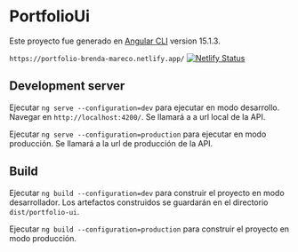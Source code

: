 # PortfolioUi

Este proyecto fue generado en [Angular CLI](https://github.com/angular/angular-cli) version 15.1.3.

`https://portfolio-brenda-mareco.netlify.app/`
[![Netlify Status](https://api.netlify.com/api/v1/badges/2b58dc02-b3e2-4f3c-8d95-4d8f8df21e52/deploy-status)](https://app.netlify.com/sites/portfolio-brenda-mareco/deploys)

## Development server

Ejecutar `ng serve --configuration=dev` para ejecutar en modo desarrollo. Navegar en `http://localhost:4200/`. Se llamará a a url local de la API.

Ejecutar `ng serve --configuration=production` para ejecutar en modo producción. Se llamará a la url de producción de la API.

## Build

Ejecutar `ng build --configuration=dev` para construir el proyecto en modo desarrollador. Los artefactos construidos se guardarán en el directorio `dist/portfolio-ui`.

Ejecutar `ng build --configuration=production` para construir el proyecto en modo producción.

